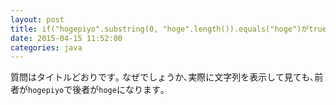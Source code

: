 ```yaml
---
layout: post
title: if("hogepiyo".substring(0, "hoge".length()).equals("hoge")がtrueにならない｡
date: 2015-04-15 11:52:00
categories: java
---
```

<!-- {% raw %} -->
<p>質問はタイトルどおりです｡  なぜでしょうか､実際に文字列を表示して見ても､前者が<code>hogepiyo</code>で後者が<code>hoge</code>になります｡</p>
<!-- {% endraw %} -->
